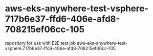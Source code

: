 # aws-eks-anywhere-test-vsphere-717b6e37-ffd6-406e-afd8-708215ef06cc-105
repository for use with E2E test job aws-eks-anywhere-test-vsphere:717b6e37-ffd6-406e-afd8-708215ef06cc-105
